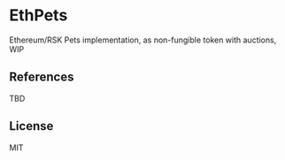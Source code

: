 # EthPets

Ethereum/RSK Pets implementation, as non-fungible token with auctions, WIP

## References

TBD

## License

MIT

